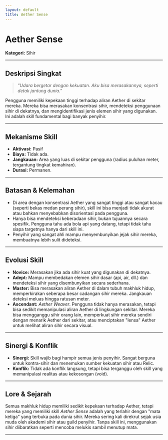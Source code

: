 ```yaml
---
layout: default
title: Aether Sense
---
```

# Aether Sense

**Kategori:** Sihir

---

## Deskripsi Singkat
> *"Udara bergetar dengan kekuatan. Aku bisa merasakannya, seperti detak jantung dunia."*

Pengguna memiliki kepekaan tinggi terhadap aliran Aether di sekitar mereka. Mereka bisa merasakan konsentrasi sihir, mendeteksi penggunaan sihir di dekatnya, dan mengidentifikasi jenis elemen sihir yang digunakan. Ini adalah skill fundamental bagi banyak penyihir.

---

## Mekanisme Skill
*   **Aktivasi:** Pasif
*   **Biaya:** Tidak ada.
*   **Jangkauan:** Area yang luas di sekitar pengguna (radius puluhan meter, tergantung tingkat kemahiran).
*   **Durasi:** Permanen.

---

## Batasan & Kelemahan
*   Di area dengan konsentrasi Aether yang sangat tinggi atau sangat kacau (seperti bekas medan perang sihir), skill ini bisa menjadi tidak akurat atau bahkan menyebabkan disorientasi pada pengguna.
*   Hanya bisa mendeteksi keberadaan sihir, bukan tujuannya secara spesifik. Pengguna tahu ada bola api yang datang, tetapi tidak tahu siapa targetnya hanya dari skill ini.
*   Penyihir yang sangat ahli mampu menyembunyikan jejak sihir mereka, membuatnya lebih sulit dideteksi.

---

## Evolusi Skill
*   **Novice:** Merasakan jika ada sihir kuat yang digunakan di dekatnya.
*   **Adept:** Mampu membedakan elemen sihir dasar (api, air, dll.) dan mendeteksi sihir yang disembunyikan secara sederhana.
*   **Master:** Bisa merasakan aliran Aether di dalam tubuh makhluk hidup, memperkirakan seberapa besar cadangan sihir mereka. Jangkauan deteksi meluas hingga ratusan meter.
*   **Ascendant:** *Aether Weaver*. Pengguna tidak hanya merasakan, tetapi bisa sedikit memanipulasi aliran Aether di lingkungan sekitar. Mereka bisa mengganggu sihir orang lain, memperkuat sihir mereka sendiri dengan menarik Aether dari sekitar, atau menciptakan "lensa" Aether untuk melihat aliran sihir secara visual.

---

## Sinergi & Konflik
*   **Sinergi:** Skill wajib bagi hampir semua jenis penyihir. Sangat berguna untuk kontra-sihir dan menemukan sumber kekuatan sihir atau Relic.
*   **Konflik:** Tidak ada konflik langsung, tetapi bisa terganggu oleh skill yang memanipulasi realitas atau kekosongan (void).

---

## Lore & Sejarah
Semua makhluk hidup memiliki sedikit kepekaan terhadap Aether, tetapi mereka yang memiliki skill *Aether Sense* adalah yang terlahir dengan "mata ketiga" yang terbuka pada dunia sihir. Mereka sering kali direkrut sejak usia muda oleh akademi sihir atau guild penyihir. Tanpa skill ini, menggunakan sihir diibaratkan seperti mencoba melukis sambil menutup mata.

---